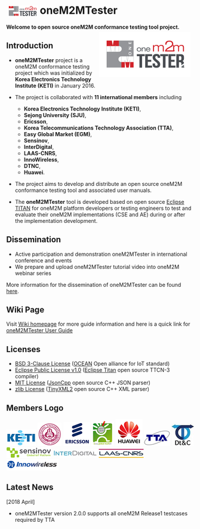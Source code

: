 
# oneM2MTester <a href="https://github.com/IoTKETI/oneM2MTester/blob/master/doc/Logo/oneM2MTester_icon.png?raw=true"><img src="https://github.com/IoTKETI/oneM2MTester/blob/master/doc/Logo/oneM2MTester_icon.png?raw=true" align="left" hspace="5" vspace="4"></a>
 **Welcome to open source oneM2M conformance testing tool project.**
<a href="https://github.com/IoTKETI/oneM2MTester/blob/master/doc/Logo/oneM2MTester_logo.png?raw=true"><img src="https://github.com/IoTKETI/oneM2MTester/blob/master/doc/Logo/oneM2MTester_logo.png?raw=true" align="right" hspace="10" vspace="5"></a>

## **Introduction**
- **oneM2MTester** project is a oneM2M conformance testing project which was initialized by **Korea Electronics Technology Institute (KETI)** in January 2016.  
- The project is collaborated with  **11 international members** including     
  + **Korea Electronics Technology Institute (KETI)**,
  + **Sejong University (SJU)**, 
  + **Ericsson**,
  + **Korea Telecommunications Technology Association (TTA)**,
  + **Easy Global Market (EGM)**, 
  + **Sensinov**,   
  + **InterDigital**,
  + **LAAS-CNRS**,  
  + **InnoWireless**,   
  + **DTNC**, 
  + **Huawei**.
- The project aims to develop and distribute an open source oneM2M conformance testing tool and associated user manuals.    

- The **oneM2MTester** tool is developed based on open source [Eclipse TITAN](https://projects.eclipse.org/projects/tools.titan) for oneM2M platform developers or testing engineers to test and evaluate their oneM2M implementations (CSE and AE) during or after the implementation development. 

## **Dissemination**
- Active participation and demonstration oneM2MTester in international conference and events
- We prepare and upload oneM2MTester tutorial video into oneM2M webinar series

More information for the dissemination of oneM2MTester can be found [here](https://github.com/IoTKETI/oneM2MTester/wiki/Dissemination-of-oneM2MTester).

## **Wiki Page**
Visit [Wiki homepage](https://github.com/IoTKETI/oneM2MTester/wiki) for more guide information and here is a quick link for [oneM2MTester User Guide](https://github.com/IoTKETI/oneM2MTester/blob/master/doc/oneM2MTester_User_Manual/oneM2MTester_User_Guide_ver2_1_0.pdf)

## **Licenses**
- [BSD 3-Clause License](https://github.com/IoTKETI/oneM2MTester/blob/master/LICENSE) ([OCEAN](http://developers.iotocean.org/) Open alliance for IoT standard)
- [Eclipse Public License v1.0](http://www.eclipse.org/org/documents/epl-v10.php) ([Eclipse Titan](https://github.com/eclipse/titan.core) open source TTCN-3 compiler)
- [MIT License](https://github.com/open-source-parsers/jsoncpp/blob/master/LICENSE) ([JsonCpp](https://github.com/open-source-parsers/jsoncpp) open source C++ JSON parser)
- [zlib License](https://github.com/leethomason/tinyxml2#license) ([TinyXML2](https://github.com/leethomason/tinyxml2) open source C++ XML parser)

## **Members Logo**
  ![KETI logo](https://github.com/IoTKETI/oneM2MTester/blob/master/doc/Partnership/KETI_logo.png) 
  ![SJU logo](https://github.com/IoTKETI/oneM2MTester/blob/master/doc/Partnership/SejongUniv_logo.png)
  ![Ericsson logo](https://github.com/IoTKETI/oneM2MTester/blob/master/doc/Partnership/Ericsson_logo.png)
  ![EGM logo](https://github.com/IoTKETI/oneM2MTester/blob/master/doc/Partnership/EGM_logo.png)
  ![Huawei logo](https://github.com/IoTKETI/oneM2MTester/blob/master/doc/Partnership/Huawei_logo.png)
  ![TTA logo](https://github.com/IoTKETI/oneM2MTester/blob/master/doc/Partnership/TTA_logo.png) 
  ![DTNC logo](https://github.com/IoTKETI/oneM2MTester/blob/master/doc/Partnership/DTC_logo.jpg)
  ![Sensinov logo](https://github.com/IoTKETI/oneM2MTester/blob/master/doc/Partnership/Sensinov.png) 
  ![InterDigital logo](https://github.com/IoTKETI/oneM2MTester/blob/master/doc/Partnership/InterDigital_logo.jpg)
  ![LAAS-CNRS logo](https://github.com/IoTKETI/oneM2MTester/blob/master/doc/Partnership/LAAS-CNRS_logo.jpg)
  ![InnoWireless logo](https://github.com/IoTKETI/oneM2MTester/blob/master/doc/Partnership/Innowireless_logo.png)

## **Latest News**
[2018 April]
- oneM2MTester version 2.0.0 supports all oneM2M Release1 testcases required by TTA 




